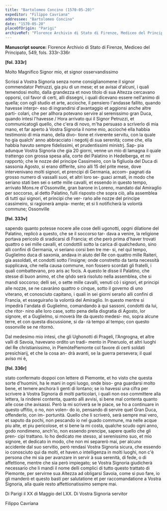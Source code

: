 ```yaml
---
title: "Bartolomeo Concino (1570-05-20)"
expeditor: "Filippo Cavriana"
addressee: "Bartolomeo Concino"
date: "1570-05-20"
placeOfOrigin: "Parigi"
archiveRef: "Florence Archivio di Stato di Firenze, Mediceo del Principato, 549, fols. 333r-336r"
---
```


**Manuscript source:** Florence Archivio di Stato di Firenze, Mediceo del Principato, 549, fols. 333r-336r

**[fol. 333r]**

Molto Magnifico Signor  mio, et signor osservandissimo 


Scrissi a Vostra Signoria  senza nome consiglianomene il signor commendator Petruzzi, gia piu di un mese; et se avisai d'alcuni, i quali 
temendosi molto, dalla grandezza et novo titolo di sua Altezza 
cercavano opporsi, col favor di certi, alli dissegni, i quali 
dicevano essere nell'animo di quella; con ogli studio et arte, 
accioche, il pensiero l'andasse fallito, quando havesse interpr-
eso di ingrandirsi d'avantaggio et aggionsi anche altre parti-
colari, che per allhora potevano servire al serenissimo 
gran Duca, quando  intesi l'havesse / Hora arrivato qui il Signor 
Petruzzi, et communicatogli  quello, che c'era di novo, m'ha 
persuaso a scriverlo di mia mano, et far aperto à Vostra Signoria  il nome 
mio, accioché ella habbia testimonio di mia mano, della divo-
tione et riverente servitu, con  la quale ho gia qualch' anno 
abbracciato i negotij di sua serenità; come che, ella habbia 
havuto sempre fidelissimi, et prudentissimi ministrj. Sap-
pia adunque Vostra Signoria  che gia 20 giorni, venne un mio di lamagna il quale trattengo con  grossa spesa alla, corte del Palatino in Hedelberga, et mi rapportò; che le nozze del 
principe Cassimeiro, con  la figliuola del Duca di sassonia Agosto, si erano differite, sino alli 15 del pńte mese, dove 
intervenivano molti signori, et prencipi di Germania, accom-
pagnati da grosso numero di vassalli suoi, et altri loro se-
guaci armati, in modo che seriano stati ben sei o sette 
mille cavalli, et essendo in questo tempo, arrivato Mons.re d'Ossonville, gran barone in Loreno, mandato dal Amiraglio
per   soccorso, al detto Palatino, fulli risposto che 
sopra ciò, alla assemblea di tutti qui signori, et principi che ver-
rańo alle nozze del principe cassimeiro, si ragionerà ampia-
mente; et si li notificherà la volontà commune; Ossonville


**[fol. 333v]**


sapendo quanto potesse nocere alle cose delli ugonotti, opgni 
dilatione del Palatino, replicò a questo, che se il soccorso tar-
dava a venire, la religione portava pericolo di sradicarsi 
di Francia; et che però prima d'haver trovati quattro o sei 
mille cavalli, et condottili sotto la carica di qualcheduno, 
sino alli confini di Germania, vi seriano corsi ben tre me-
si, nel qul tempo, Guglielmo duca di saxonia, andava 
in aiuto del Re con quattro mille Raiteri, gia assoldati, 
et condotti sotto l'insigne; onde constretto da tanta necessità 
supplicava, che nella causa commune, non  fossero scordati gli 
fratelli, i quali combattevano, pro aris ac focis. A questo 
le disse il Palatino, che stesse di buon animo, et che qn̍do 
serà risoluto nella assemblea, che si mandi soccorso; delli 
sei, o sette mille cavalli, venuti co̍ i signori, et principi alle 
nozze, se ne cavara̍no quattro o cinque, sotto il governo di 
uno viterano, et conosciuto capitano, i quali in sei giorni 
seran̍o alli confini di Francia, et esseguiran̍o la volontà del 
Amiraglio. In questo mentre si impedirà l'andata di Guglielmo, comandando à quì sassoni, condotti da lui, che ritor-
nino alle loro case, sotto pena della disgratia di Agosto, 
lor signore, et a Guglielmo, si moverà lite da questo medesi-
mo, sopra alcune terre, et con questa discussione, si da-
rà tempo al tempo; con questo ossonville se ne ritornò.


Dal medesimo mio intesi, che gli Ughonotti di Prageli, l'Angrogna, et altre valli di Savoia, havevano ordito un tradi-
mento in Pineruolo, et altri luoghi del Re christianissimo, in Piemo̍tePiemonte col favore di certi soldati presichiarij, et che la cosa an-
drà avanti, se la guerra persevera; il qual aviso mi è,


**[fol. 336r]**


stato confermato doppoi con  lettere di Piemonte, et ho visto che 
questa sorte d'huomini, ha le mani in ogni luogo, onde biso-
gna guardarsi molto bene, et temere anchora li genti di 
lontano; se io havessi una cifra per scrivere à Vostra Signoria  di 
molti particolari, i quali non  oso committere alla lettera, 
la rinderei contenta, quanto alli avvisi, si bene mal contenta 
quanto alle cose che avisassi. Però la mi scriverà se le 
piace, se ho a continuare in questo uffitio, o no, non volen-
do io, pensando di servire quel Gran Duca, offenderlo, con  im-
portunità. Quello che li scriverò, serà sempre mai vero, 
et saputo da pochi, non pescando io nel guado commune, 
ma nelle acque piu alte, et piu pericolose, et si bene 
la mi costa, qualche scudo ogni anno, godo nondimeno, 
anch'io, non  essendo prencipe, sapere quello che gli pren-
cipi trattano. Io ho dedicato me stesso, al serenissimo 
suo, et mio signore, et dedicato in modo, che non  mi separerò 
mai, per alcuno accidente dal suo servitio, però rendasi 
Vostra Signoria  sicura, che essendo io conosciuto qui da molti, et haven.o 
intelligenza in molti luoghi, non  c'è persona che mi sia 
per avanzare in servir à sua serenità, di fede, o di 
affettione, mentre che sia però impiegato; se Vostra Signoria  giudicherà 
necessario che li mandi il nome delli complici di tutto questo 
trattato di Piemonte, per servirne sua Altezza  ad obligarsi 
Savoia, come si puo fare, io gli manderò et questo basti 
per salutatione et per raccomandatione  a Vostra Signoria, alla quale resto 
affettionatissimo  sempre mai.

Di Parigi il XX di Maggio 
del LXX.
Di Vostra Signoria 
servitor
          
Filippo Cavriana



